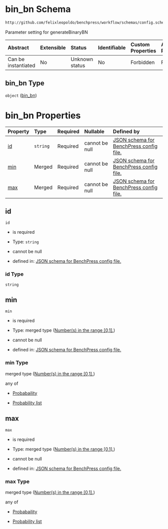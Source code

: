 # bin_bn Schema

```txt
http://github.com/felixleopoldo/benchpress/workflow/schemas/config.schema.json#/definitions/bin_bn
```

Parameter setting for generateBinaryBN

| Abstract            | Extensible | Status         | Identifiable | Custom Properties | Additional Properties | Access Restrictions | Defined In                                                       |
| :------------------ | :--------- | :------------- | :----------- | :---------------- | :-------------------- | :------------------ | :--------------------------------------------------------------- |
| Can be instantiated | No         | Unknown status | No           | Forbidden         | Forbidden             | none                | [config.schema.json*](config.schema.json "open original schema") |

## bin_bn Type

`object` ([bin_bn](config-definitions-bin_bn.md))

# bin_bn Properties

| Property    | Type     | Required | Nullable       | Defined by                                                                                                                                                                                                   |
| :---------- | :------- | :------- | :------------- | :----------------------------------------------------------------------------------------------------------------------------------------------------------------------------------------------------------- |
| [id](#id)   | `string` | Required | cannot be null | [JSON schema for BenchPress config file.](config-definitions-bin_bn-properties-id.md "http://github.com/felixleopoldo/benchpress/workflow/schemas/config.schema.json#/definitions/bin_bn/properties/id")     |
| [min](#min) | Merged   | Required | cannot be null | [JSON schema for BenchPress config file.](config-definitions-numbers-in-the-range-01.md "http://github.com/felixleopoldo/benchpress/workflow/schemas/config.schema.json#/definitions/bin_bn/properties/min") |
| [max](#max) | Merged   | Required | cannot be null | [JSON schema for BenchPress config file.](config-definitions-numbers-in-the-range-01.md "http://github.com/felixleopoldo/benchpress/workflow/schemas/config.schema.json#/definitions/bin_bn/properties/max") |

## id



`id`

*   is required

*   Type: `string`

*   cannot be null

*   defined in: [JSON schema for BenchPress config file.](config-definitions-bin_bn-properties-id.md "http://github.com/felixleopoldo/benchpress/workflow/schemas/config.schema.json#/definitions/bin_bn/properties/id")

### id Type

`string`

## min



`min`

*   is required

*   Type: merged type ([Number(s) in the range \[0,1\].](config-definitions-numbers-in-the-range-01.md))

*   cannot be null

*   defined in: [JSON schema for BenchPress config file.](config-definitions-numbers-in-the-range-01.md "http://github.com/felixleopoldo/benchpress/workflow/schemas/config.schema.json#/definitions/bin_bn/properties/min")

### min Type

merged type ([Number(s) in the range \[0,1\].](config-definitions-numbers-in-the-range-01.md))

any of

*   [Probabaility](config-definitions-numbers-in-the-range-01-anyof-probabaility.md "check type definition")

*   [Probability list](config-definitions-numbers-in-the-range-01-anyof-probability-list.md "check type definition")

## max



`max`

*   is required

*   Type: merged type ([Number(s) in the range \[0,1\].](config-definitions-numbers-in-the-range-01.md))

*   cannot be null

*   defined in: [JSON schema for BenchPress config file.](config-definitions-numbers-in-the-range-01.md "http://github.com/felixleopoldo/benchpress/workflow/schemas/config.schema.json#/definitions/bin_bn/properties/max")

### max Type

merged type ([Number(s) in the range \[0,1\].](config-definitions-numbers-in-the-range-01.md))

any of

*   [Probabaility](config-definitions-numbers-in-the-range-01-anyof-probabaility.md "check type definition")

*   [Probability list](config-definitions-numbers-in-the-range-01-anyof-probability-list.md "check type definition")

